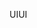 <span data-ttu-id="cf896-101">UI</span><span class="sxs-lookup"><span data-stu-id="cf896-101">UI</span></span>